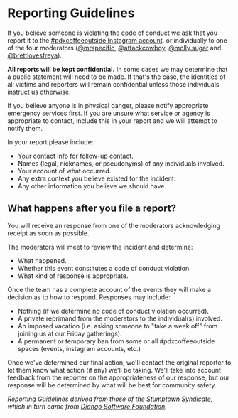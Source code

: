 # Reporting Guidelines

If you believe someone is violating the code of conduct we ask that you report it to the [#pdxcoffeeoutside Instagram account](https://www.instagram.com/pdxcoffeeoutside/), or individually to one of the four moderators ([@mrspecific](https://www.instagram.com/mrspecific), [@attackcowboy](https://www.instagram.com/attackcowboy/), [@molly.sugar](https://www.instagram.com/molly.sugar) and [@brettlovesfreya](https://www.instagram.com/brettlovesfreya)). 

**All reports will be kept confidential.** In some cases we may determine that a public statement will need to be made. If that's the case, the identities of all victims and reporters will remain confidential unless those individuals instruct us otherwise.

If you believe anyone is in physical danger, please notify appropriate emergency services first. If you are unsure what service or agency is appropriate to contact, include this in your report and we will attempt to notify them.

In your report please include:

* Your contact info for follow-up contact.
* Names (legal, nicknames, or pseudonyms) of any individuals involved.
* Your account of what occurred. 
* Any extra context you believe existed for the incident.
* Any other information you believe we should have.

## What happens after you file a report?

You will receive an response from one of the moderators acknowledging receipt as soon as possible.

The moderators will meet to review the incident and determine:

* What happened.
* Whether this event constitutes a code of conduct violation.
* What kind of response is appropriate.


Once the team has a complete account of the events they will make a decision as to how to respond. Responses may include:

* Nothing (if we determine no code of conduct violation occurred).
* A private reprimand from the moderators to the individual(s) involved.
* An imposed vacation (i.e. asking someone to "take a week off" from joining us at our Friday gatherings).
* A permanent or temporary ban from some or all #pdxcoffeeoutside spaces (events, instagram accounts, etc.)


Once we've determined our final action, we'll contact the original reporter to let them know what action (if any) we'll be taking. We'll take into account feedback from the reporter on the appropriateness of our response, but our response will be determined by what will be best for community safety.

_Reporting Guidelines derived from those of the [Stumptown Syndicate](http://stumptownsyndicate.org), which in turn came from [Django Software Foundation](https://www.djangoproject.com/conduct/reporting/)._

